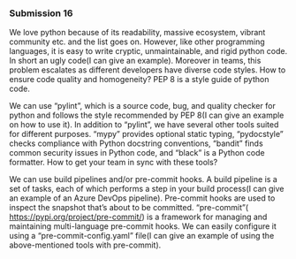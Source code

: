 ### Submission 16

We love python because of its readability, massive ecosystem, vibrant community etc. and the list goes on. 
However, like other programming languages, it is easy to write cryptic, unmaintainable, and rigid python code. In short an ugly code(I can give an example). Moreover in teams, this problem escalates as different developers have diverse code styles. How to ensure code quality and homogeneity? 
PEP 8 is a style guide of python code. 

We can use “pylint”, which is a source code, bug, and quality checker for python and follows the style recommended by PEP 8(I can give an example on how to use it). In addition to “pylint”, we have several other tools suited for different purposes. “mypy” provides optional static typing, “pydocstyle” checks compliance with Python docstring conventions, “bandit” finds common security issues in Python code, and “black” is a Python code formatter. How to get your team in sync with these tools?

We can use build pipelines and/or pre-commit hooks. A build pipeline is a set of tasks, each of which performs a step in your build process(I can give an example of an Azure DevOps pipeline). Pre-commit hooks are used to inspect the snapshot that’s about to be committed. “pre-commit”( https://pypi.org/project/pre-commit/) is a framework for managing and maintaining multi-language pre-commit hooks. We can easily configure it using a “pre-commit-config.yaml” file(I can give an example of using the above-mentioned tools with pre-commit).
